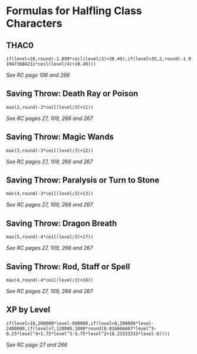 # Formulas for Halfling Class Characters

## THAC0
`if(level<10,round(-1.899*ceil(level/3)+20.49),if(level>35,2,round(-1.919473684211*ceil(level/4)+20.49)))`

*See RC page 106 and 266*

## Saving Throw: Death Ray or Poison
`max(2,round(-3*ceil(level/3)+11))`

*See RC pages 27, 109, 266 and 267*

## Saving Throw: Magic Wands
`max(3,round(-3*ceil(level/3)+12))`

*See RC pages 27, 109, 266 and 267*

## Saving Throw: Paralysis or Turn to Stone
`max(4,round(-3*ceil(level/3)+13))`

*See RC pages 27, 109, 266 and 267*

## Saving Throw: Dragon Breath
`max(5,round(-4*ceil(level/3)+17))`

*See RC pages 27, 109, 266 and 267*

## Saving Throw: Rod, Staff or Spell
`max(4,round(-4*ceil(level/3)+16))`

*See RC pages 27, 109, 266 and 267*

## XP by Level
`if(level>18,200000*level-600000,if(level>8,300000*level-2400000,if(level>7,120000,1000*round(0.016666667*level^5-0.25*level^4+1.75*level^3-5.75*level^2+10.23333333*level-6))))`

*See RC page 27 and 266*
